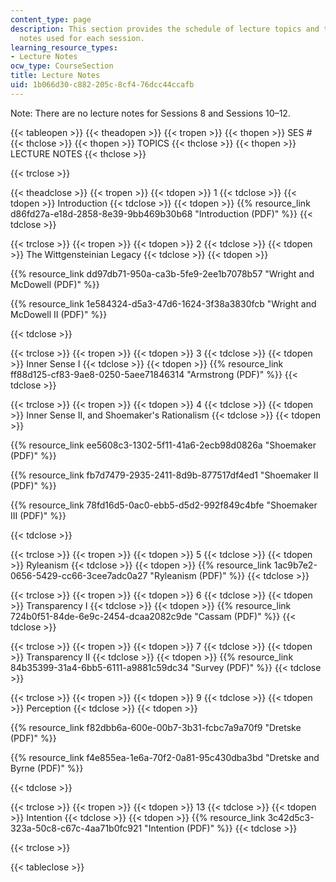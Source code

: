 ```yaml
---
content_type: page
description: This section provides the schedule of lecture topics and the lecture
  notes used for each session.
learning_resource_types:
- Lecture Notes
ocw_type: CourseSection
title: Lecture Notes
uid: 1b066d30-c882-205c-8cf4-76dcc44ccafb
---
```


Note: There are no lecture notes for Sessions 8 and Sessions 10–12.

{{< tableopen >}}
{{< theadopen >}}
{{< tropen >}}
{{< thopen >}}
SES #
{{< thclose >}}
{{< thopen >}}
TOPICS
{{< thclose >}}
{{< thopen >}}
LECTURE NOTES
{{< thclose >}}

{{< trclose >}}

{{< theadclose >}}
{{< tropen >}}
{{< tdopen >}}
1
{{< tdclose >}}
{{< tdopen >}}
Introduction
{{< tdclose >}}
{{< tdopen >}}
{{% resource_link d86fd27a-e18d-2858-8e39-9bb469b30b68 "Introduction (PDF)" %}}
{{< tdclose >}}

{{< trclose >}}
{{< tropen >}}
{{< tdopen >}}
2
{{< tdclose >}}
{{< tdopen >}}
The Wittgensteinian Legacy
{{< tdclose >}}
{{< tdopen >}}


{{% resource_link dd97db71-950a-ca3b-5fe9-2ee1b7078b57 "Wright and McDowell (PDF)" %}}

{{% resource_link 1e584324-d5a3-47d6-1624-3f38a3830fcb "Wright and McDowell II (PDF)" %}}


{{< tdclose >}}

{{< trclose >}}
{{< tropen >}}
{{< tdopen >}}
3
{{< tdclose >}}
{{< tdopen >}}
Inner Sense I
{{< tdclose >}}
{{< tdopen >}}
{{% resource_link ff88d125-cf83-9ae8-0250-5aee71846314 "Armstrong (PDF)" %}}
{{< tdclose >}}

{{< trclose >}}
{{< tropen >}}
{{< tdopen >}}
4
{{< tdclose >}}
{{< tdopen >}}
Inner Sense II, and Shoemaker's Rationalism
{{< tdclose >}}
{{< tdopen >}}


{{% resource_link ee5608c3-1302-5f11-41a6-2ecb98d0826a "Shoemaker (PDF)" %}}

{{% resource_link fb7d7479-2935-2411-8d9b-877517df4ed1 "Shoemaker II (PDF)" %}}

{{% resource_link 78fd16d5-0ac0-ebb5-d5d2-992f849c4bfe "Shoemaker III (PDF)" %}}


{{< tdclose >}}

{{< trclose >}}
{{< tropen >}}
{{< tdopen >}}
5
{{< tdclose >}}
{{< tdopen >}}
Ryleanism
{{< tdclose >}}
{{< tdopen >}}
{{% resource_link 1ac9b7e2-0656-5429-cc66-3cee7adc0a27 "Ryleanism (PDF)" %}}
{{< tdclose >}}

{{< trclose >}}
{{< tropen >}}
{{< tdopen >}}
6
{{< tdclose >}}
{{< tdopen >}}
Transparency I
{{< tdclose >}}
{{< tdopen >}}
{{% resource_link 724b0f51-84de-6e9c-2454-dcaa2082c9de "Cassam (PDF)" %}}
{{< tdclose >}}

{{< trclose >}}
{{< tropen >}}
{{< tdopen >}}
7
{{< tdclose >}}
{{< tdopen >}}
Transparency II
{{< tdclose >}}
{{< tdopen >}}
{{% resource_link 84b35399-31a4-6bb5-6111-a9881c59dc34 "Survey (PDF)" %}}
{{< tdclose >}}

{{< trclose >}}
{{< tropen >}}
{{< tdopen >}}
9
{{< tdclose >}}
{{< tdopen >}}
Perception
{{< tdclose >}}
{{< tdopen >}}


{{% resource_link f82dbb6a-600e-00b7-3b31-fcbc7a9a70f9 "Dretske (PDF)" %}}

{{% resource_link f4e855ea-1e6a-70f2-0a81-95c430dba3bd "Dretske and Byrne (PDF)" %}}


{{< tdclose >}}

{{< trclose >}}
{{< tropen >}}
{{< tdopen >}}
13
{{< tdclose >}}
{{< tdopen >}}
Intention
{{< tdclose >}}
{{< tdopen >}}
{{% resource_link 3c42d5c3-323a-50c8-c67c-4aa71b0fc921 "Intention (PDF)" %}}
{{< tdclose >}}

{{< trclose >}}

{{< tableclose >}}